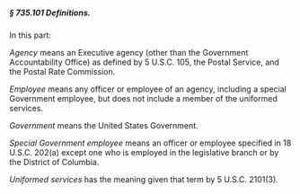 ##### § 735.101 Definitions. #####

In this part:

*Agency* means an Executive agency (other than the Government Accountability Office) as defined by 5 U.S.C. 105, the Postal Service, and the Postal Rate Commission.

*Employee* means any officer or employee of an agency, including a special Government employee, but does not include a member of the uniformed services.

*Government* means the United States Government.

*Special Government employee* means an officer or employee specified in 18 U.S.C. 202(a) except one who is employed in the legislative branch or by the District of Columbia.

*Uniformed services* has the meaning given that term by 5 U.S.C. 2101(3).